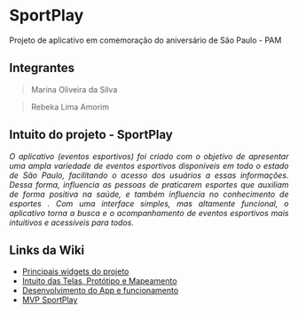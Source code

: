# SportPlay
Projeto de aplicativo em comemoração do aniversário de São Paulo - PAM
## Integrantes
> Marina Oliveira da Silva

> Rebeka Lima Amorim
## Intuito do projeto - SportPlay
_<p align="justify">  O aplicativo (eventos esportivos) foi criado com o objetivo de apresentar uma ampla variedade de eventos esportivos disponíveis em todo o estado de São Paulo, facilitando o acesso dos usuários a essas informações. Dessa forma,  influencia as pessoas de praticarem esportes que auxiliam de forma positiva na saúde, e também influencia no conhecimento de esportes . Com uma interface simples, mas altamente funcional, o aplicativo torna a busca e o acompanhamento de eventos esportivos mais intuitivos e acessíveis para todos.</p>_
## Links da Wiki
- [Principais widgets do projeto](https://github.com/rebekaamorim/eventos_esportivos/wiki/Principais-widgets-usados)
- [Intuito das Telas, Protótipo e Mapeamento](https://github.com/rebekaamorim/eventos_esportivos/wiki/Intuito-das-Telas)
- [Desenvolvimento do App e funcionamento]()
- [MVP SportPlay](https://github.com/rebekaamorim/eventos_esportivos/wiki/MVP-do-aplicativo)
